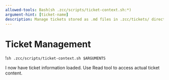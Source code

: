 ```yaml
---
allowed-tools: Bash(sh .zcc/scripts/ticket-context.sh:*)
argument-hint: [ticket-name]
description: Manage tickets stored as .md files in .zcc/tickets/ directories
---
```

# Ticket Management

!`sh .zcc/scripts/ticket-context.sh $ARGUMENTS`

I now have ticket information loaded. Use Read tool to access actual ticket content.